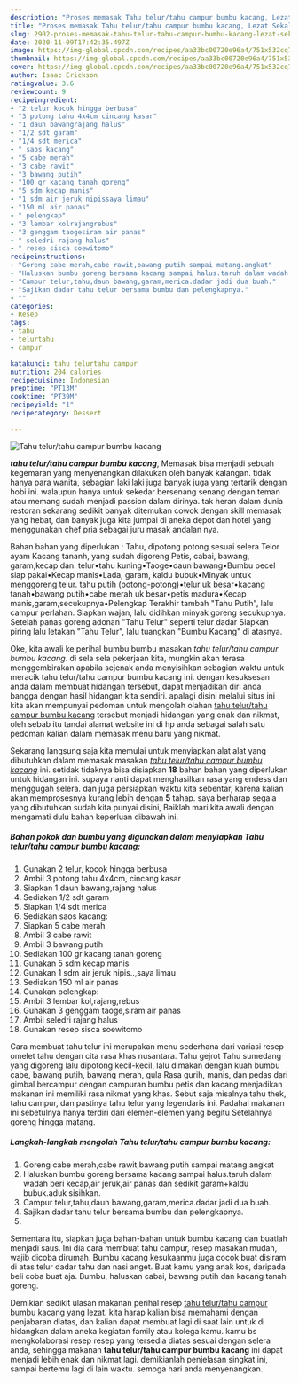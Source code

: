 ```yaml
---
description: "Proses memasak Tahu telur/tahu campur bumbu kacang, Lezat Sekali"
title: "Proses memasak Tahu telur/tahu campur bumbu kacang, Lezat Sekali"
slug: 2902-proses-memasak-tahu-telur-tahu-campur-bumbu-kacang-lezat-sekali
date: 2020-11-09T17:42:35.497Z
image: https://img-global.cpcdn.com/recipes/aa33bc00720e96a4/751x532cq70/tahu-telurtahu-campur-bumbu-kacang-foto-resep-utama.jpg
thumbnail: https://img-global.cpcdn.com/recipes/aa33bc00720e96a4/751x532cq70/tahu-telurtahu-campur-bumbu-kacang-foto-resep-utama.jpg
cover: https://img-global.cpcdn.com/recipes/aa33bc00720e96a4/751x532cq70/tahu-telurtahu-campur-bumbu-kacang-foto-resep-utama.jpg
author: Isaac Erickson
ratingvalue: 3.6
reviewcount: 9
recipeingredient:
- "2 telur kocok hingga berbusa"
- "3 potong tahu 4x4cm cincang kasar"
- "1 daun bawangrajang halus"
- "1/2 sdt garam"
- "1/4 sdt merica"
- " saos kacang"
- "5 cabe merah"
- "3 cabe rawit"
- "3 bawang putih"
- "100 gr kacang tanah goreng"
- "5 sdm kecap manis"
- "1 sdm air jeruk nipissaya limau"
- "150 ml air panas"
- " pelengkap"
- "3 lembar kolrajangrebus"
- "3 genggam taogesiram air panas"
- " seledri rajang halus"
- " resep sisca soewitomo"
recipeinstructions:
- "Goreng cabe merah,cabe rawit,bawang putih sampai matang.angkat"
- "Haluskan bumbu goreng bersama kacang sampai halus.taruh dalam wadah beri kecap,air jeruk,air panas dan sedikit garam+kaldu bubuk.aduk sisihkan."
- "Campur telur,tahu,daun bawang,garam,merica.dadar jadi dua buah."
- "Sajikan dadar tahu telur bersama bumbu dan pelengkapnya."
- ""
categories:
- Resep
tags:
- tahu
- telurtahu
- campur

katakunci: tahu telurtahu campur 
nutrition: 204 calories
recipecuisine: Indonesian
preptime: "PT13M"
cooktime: "PT39M"
recipeyield: "1"
recipecategory: Dessert

---
```



![Tahu telur/tahu campur bumbu kacang](https://img-global.cpcdn.com/recipes/aa33bc00720e96a4/751x532cq70/tahu-telurtahu-campur-bumbu-kacang-foto-resep-utama.jpg)

<b><i>tahu telur/tahu campur bumbu kacang</i></b>, Memasak bisa menjadi sebuah kegemaran yang menyenangkan dilakukan oleh banyak kalangan. tidak hanya para wanita, sebagian laki laki juga banyak juga yang tertarik dengan hobi ini. walaupun hanya untuk sekedar bersenang senang dengan teman atau memang sudah menjadi passion dalam dirinya. tak heran dalam dunia restoran sekarang sedikit banyak ditemukan cowok dengan skill memasak yang hebat, dan banyak juga kita jumpai di aneka depot dan hotel yang menggunakan chef pria sebagai juru masak andalan nya.

Bahan bahan yang diperlukan : Tahu, dipotong potong sesuai selera Telor ayam Kacang tananh, yang sudah digoreng Petis, cabai, bawang, garam,kecap dan. telur•tahu kuning•Taoge•daun bawang•Bumbu pecel siap pakai•Kecap manis•Lada, garam, kaldu bubuk•Minyak untuk menggoreng telur. tahu putih (potong-potong)•telur uk besar•kacang tanah•bawang putih•cabe merah uk besar•petis madura•Kecap manis,garam,secukupnya•Pelengkap Terakhir tambah &#34;Tahu Putih&#34;, lalu campur perlahan. Siapkan wajan, lalu didihkan minyak goreng secukupnya. Setelah panas goreng adonan &#34;Tahu Telur&#34; seperti telur dadar Siapkan piring lalu letakan &#34;Tahu Telur&#34;, lalu tuangkan &#34;Bumbu Kacang&#34; di atasnya.

Oke, kita awali ke perihal bumbu bumbu masakan <i>tahu telur/tahu campur bumbu kacang</i>. di sela sela pekerjaan kita, mungkin akan terasa menggembirakan apabila sejenak anda menyisihkan sebagian waktu untuk meracik tahu telur/tahu campur bumbu kacang ini. dengan kesuksesan anda dalam membuat hidangan tersebut, dapat menjadikan diri anda bangga dengan hasil hidangan kita sendiri. apalagi disini melalui situs ini kita akan mempunyai pedoman untuk mengolah olahan <u>tahu telur/tahu campur bumbu kacang</u> tersebut menjadi hidangan yang enak dan nikmat, oleh sebab itu tandai alamat website ini di hp anda sebagai salah satu pedoman kalian dalam memasak menu baru yang nikmat.


Sekarang langsung saja kita memulai untuk menyiapkan alat alat yang dibutuhkan dalam memasak masakan <u><i>tahu telur/tahu campur bumbu kacang</i></u> ini. setidak tidaknya bisa disiapkan <b>18</b> bahan bahan yang diperlukan untuk hidangan ini. supaya nanti dapat menghasilkan rasa yang endess dan menggugah selera. dan juga persiapkan waktu kita sebentar, karena kalian akan memprosesnya kurang lebih dengan <b>5</b> tahap. saya berharap segala yang dibutuhkan sudah kita punyai disini, Baiklah mari kita awali dengan mengamati dulu bahan keperluan dibawah ini.

<!--inarticleads1-->

##### Bahan pokok dan bumbu yang digunakan dalam menyiapkan Tahu telur/tahu campur bumbu kacang:

1. Gunakan 2 telur, kocok hingga berbusa
1. Ambil 3 potong tahu 4x4cm, cincang kasar
1. Siapkan 1 daun bawang,rajang halus
1. Sediakan 1/2 sdt garam
1. Siapkan 1/4 sdt merica
1. Sediakan  saos kacang:
1. Siapkan 5 cabe merah
1. Ambil 3 cabe rawit
1. Ambil 3 bawang putih
1. Sediakan 100 gr kacang tanah goreng
1. Gunakan 5 sdm kecap manis
1. Gunakan 1 sdm air jeruk nipis..,saya limau
1. Sediakan 150 ml air panas
1. Gunakan  pelengkap:
1. Ambil 3 lembar kol,rajang,rebus
1. Gunakan 3 genggam taoge,siram air panas
1. Ambil  seledri rajang halus
1. Gunakan  resep sisca soewitomo


Cara membuat tahu telur ini merupakan menu sederhana dari variasi resep omelet tahu dengan cita rasa khas nusantara. Tahu gejrot Tahu sumedang yang digoreng lalu dipotong kecil-kecil, lalu dimakan dengan kuah bumbu cabe, bawang putih, bawang merah, gula Rasa gurih, manis, dan pedas dari gimbal bercampur dengan campuran bumbu petis dan kacang menjadikan makanan ini memiliki rasa nikmat yang khas. Sebut saja misalnya tahu thek, tahu campur, dan pastinya tahu telur yang legendaris ini. Padahal makanan ini sebetulnya hanya terdiri dari elemen-elemen yang begitu Setelahnya goreng hingga matang. 

<!--inarticleads2-->

##### Langkah-langkah mengolah Tahu telur/tahu campur bumbu kacang:

1. Goreng cabe merah,cabe rawit,bawang putih sampai matang.angkat
1. Haluskan bumbu goreng bersama kacang sampai halus.taruh dalam wadah beri kecap,air jeruk,air panas dan sedikit garam+kaldu bubuk.aduk sisihkan.
1. Campur telur,tahu,daun bawang,garam,merica.dadar jadi dua buah.
1. Sajikan dadar tahu telur bersama bumbu dan pelengkapnya.
1. 


Sementara itu, siapkan juga bahan-bahan untuk bumbu kacang dan buatlah menjadi saus. Ini dia cara membuat tahu campur, resep masakan mudah, wajib dicoba dirumah. Bumbu kacang kesukaanmu juga cocok buat disiram di atas telur dadar tahu dan nasi anget. Buat kamu yang anak kos, daripada beli coba buat aja. Bumbu, haluskan cabai, bawang putih dan kacang tanah goreng. 

Demikian sedikit ulasan makanan perihal resep <u>tahu telur/tahu campur bumbu kacang</u> yang lezat. kita harap kalian bisa memahami dengan penjabaran diatas, dan kalian dapat membuat lagi di saat lain untuk di hidangkan dalam aneka kegiatan family atau kolega kamu. kamu bs mengkolaborasi resep resep yang tersedia diatas sesuai dengan selera anda, sehingga makanan <b>tahu telur/tahu campur bumbu kacang</b> ini dapat menjadi lebih enak dan nikmat lagi. demikianlah penjelasan singkat ini, sampai bertemu lagi di lain waktu. semoga hari anda menyenangkan.
